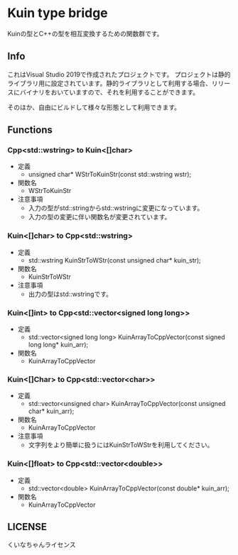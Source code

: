 # Kuin type bridge

Kuinの型とC++の型を相互変換するための関数群です。

## Info

これはVisual Studio 2019で作成されたプロジェクトです。
プロジェクトは静的ライブラリ用に設定されています。静的ライブラリとして利用する場合、リリースにバイナリをおいていますので、それを利用することができます。

そのほか、自由にビルドして様々な形態として利用できます。

## Functions

### Cpp\<std::wstring> to Kuin<[]char>

- 定義
  - unsigned char* WStrToKuinStr(const std::wstring wstr);
- 関数名
  - WStrToKuinStr
- 注意事項
  - 入力の型がstd::stringからstd::wstringに変更になっています。
  - 入力の型の変更に伴い関数名が変更されています。

### Kuin<[]char> to Cpp\<std::wstring>

- 定義
  - std::wstring KuinStrToWStr(const unsigned char* kuin_str);
- 関数名
  - KuinStrToWStr
- 注意事項
  - 出力の型はstd::wstringです。

### Kuin<[]int> to Cpp\<std::vector\<signed long long>>

- 定義
  - std::vector\<signed long long> KuinArrayToCppVector(const signed long long* kuin_arr);
- 関数名
  - KuinArrayToCppVector

### Kuin<[]Char> to Cpp\<std::vector\<char>>

- 定義
  - std::vector\<unsigned char> KuinArrayToCppVector(const unsigned char* kuin_arr);
- 関数名
  - KuinArrayToCppVector
- 注意事項
  - 文字列をより簡単に扱うにはKuinStrToWStrを利用してください。

### Kuin<[]float> to Cpp\<std::vector\<double>>

- 定義
  - std::vector\<double> KuinArrayToCppVector(const double* kuin_arr);
- 関数名
  - KuinArrayToCppVector

## LICENSE

くいなちゃんライセンス
